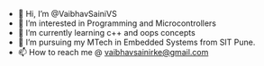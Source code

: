 - 👋 Hi, I’m @VaibhavSainiVS
- 👀 I’m interested in Programming and Microcontrollers
- 🌱 I’m currently learning c++ and oops concepts
- 💞️ I’m pursuing my MTech in Embedded Systems from SIT Pune.
- 📫 How to reach me @ vaibhavsainirke@gmail.com

<!---
VaibhavSainiVS/VaibhavSainiVS is a ✨ special ✨ repository because its `README.md` (this file) appears on your GitHub profile.
You can click the Preview link to take a look at your changes.
--->
